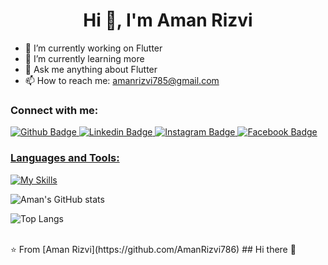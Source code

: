  <h1 align="center">Hi 👋, I'm Aman Rizvi</h1>

- 🔭 I’m currently working on Flutter
- 🌱 I’m currently learning more
- 💬 Ask me anything about Flutter 
- 📫 How to reach me: amanrizvi785@gmail.com
  
### Connect with me:
<div id="badges">
  <a href="https://github.com/AmanRizvi786">
    <img src="https://img.shields.io/badge/Github-black?style=for-the-badge&logo=Github&logoColor=black" alt="Github Badge"/>
  </a>
  <a href="https://www.linkedin.com/in/aman-rizvi-11738620a/">
    <img src="https://img.shields.io/badge/Linkedin-blue?style=for-the-badge&logo=linkedin&logoColor=white" alt="Linkedin Badge"/>
  </a>
   <a href="https://www.instagram.com/_amanrizvi_/">
    <img src="https://img.shields.io/badge/Instagram-purple?style=for-the-badge&logo=instagram&logoColor=white" alt="Instagram Badge"/>
  </a>
   <a href="https://www.facebook.com/profile.php?id=100009670877961">
    <img src="https://img.shields.io/badge/Facebook-blue?style=for-the-badge&logo=facebook&logoColor=white" alt="Facebook Badge"/>
  
</div>

### Languages and Tools:
[![My Skills](https://skillicons.dev/icons?i=flutter,dart,firebase,github,git,postman,figma,xd&perline=5)](https://skillicons.dev)

![Aman's GitHub stats](https://github-readme-stats.vercel.app/api?username=AmanRizvi786&show_icons=true&theme=dark)

![Top Langs](https://github-readme-stats.vercel.app/api/top-langs/?username=AmanRizvi786&theme=dark)


<br>
⭐️ From [Aman Rizvi](https://github.com/AmanRizvi786)
## Hi there 👋
